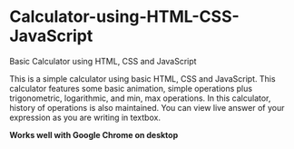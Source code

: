 # Calculator-using-HTML-CSS-JavaScript
Basic Calculator using HTML, CSS and JavaScript

This is a simple calculator using basic HTML, CSS and JavaScript. This calculator features some basic animation, simple operations plus trigonometric, logarithmic, and min, max operations. In this calculator, history of operations is also maintained. You can view live answer of your expression as you are writing in textbox.

**Works well with Google Chrome on desktop**
